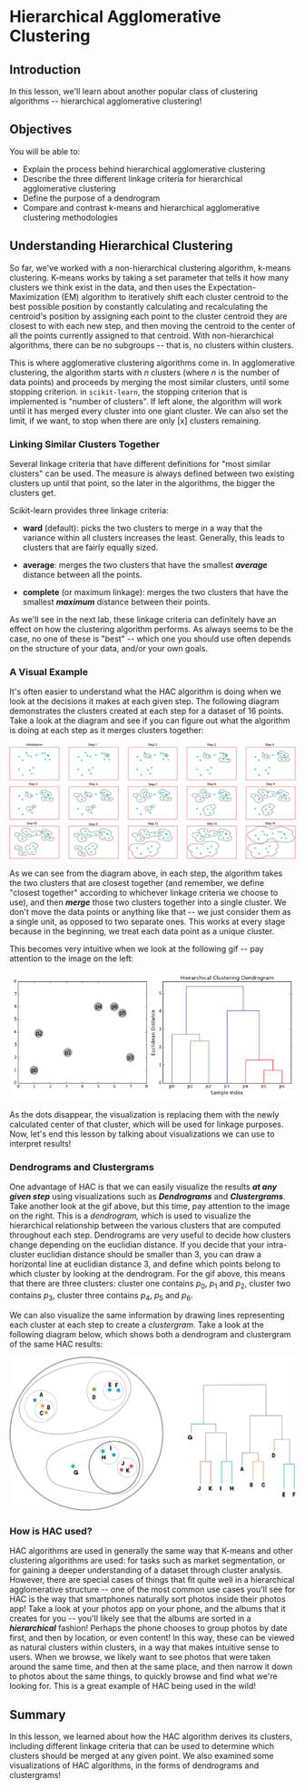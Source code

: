 # Hierarchical Agglomerative Clustering

## Introduction

In this lesson, we'll learn about another popular class of clustering algorithms -- hierarchical agglomerative clustering!

## Objectives

You will be able to:

- Explain the process behind hierarchical agglomerative clustering 
- Describe the three different linkage criteria for hierarchical agglomerative clustering 
- Define the purpose of a dendrogram 
- Compare and contrast k-means and hierarchical agglomerative clustering methodologies

## Understanding Hierarchical Clustering

So far, we've worked with a non-hierarchical clustering algorithm, k-means clustering. K-means works by taking a set parameter that tells it how many clusters we think exist in the data, and then uses the Expectation-Maximization (EM) algorithm to iteratively shift each cluster centroid to the best possible position by constantly calculating and recalculating the centroid's position by assigning each point to the cluster centroid they are closest to with each new step, and then moving the centroid to the center of all the points currently assigned to that centroid. With non-hierarchical algorithms, there can be no subgroups -- that is, no clusters within clusters.

This is where agglomerative clustering algorithms come in. In agglomerative clustering, the algorithm starts with $n$ clusters (where $n$ is the number of data points) and proceeds by merging the most similar clusters, until some stopping criterion. in `scikit-learn`, the stopping criterion that is implemented is "number of clusters".  If left alone, the algorithm will work until it has merged every cluster into one giant cluster. We can also set the limit, if we want, to stop when there are only \[x\] clusters remaining. 

### Linking Similar Clusters Together

Several linkage criteria that have different definitions for "most similar clusters" can be used. The measure is always defined between two existing clusters up until that point, so the later in the algorithms, the bigger the clusters get.

Scikit-learn provides three linkage criteria:

- **ward** (default): picks the two clusters to merge in a way that the variance within all clusters increases the least. Generally, this leads to clusters that are fairly equally sized.

- **average**: merges the two clusters that have the smallest **_average_** distance between all the points.

- **complete** (or maximum linkage): merges the two clusters that have the smallest **_maximum_** distance between their points.

As we'll see in the next lab, these linkage criteria can definitely have an effect on how the clustering algorithm performs. As always seems to be the case, no one of these is "best" -- which one you should use often depends on the structure of your data, and/or your own goals. 

### A Visual Example

It's often easier to understand what the HAC algorithm is doing when we look at the decisions it makes at each given step. The following diagram demonstrates the clusters created at each step for a dataset of 16 points. Take a look at the diagram and see if you can figure out what the algorithm is doing at each step as it merges clusters together:


<img src='images/new_hac_iterative.png'>


As we can see from the diagram above, in each step, the algorithm takes the two clusters that are closest together (and remember, we define "closest together" according to whichever linkage criteria we choose to use), and then **_merge_** those two clusters together into a single cluster. We don't move the data points or anything like that -- we just consider them as a single unit, as opposed to two separate ones. This works at every stage because in the beginning, we treat each data point as a unique cluster. 

This becomes very intuitive when we look at the following gif -- pay attention to the image on the left:

<img src='images/dendrogram_gif.gif'>

As the dots disappear, the visualization is replacing them with the newly calculated center of that cluster, which will be used for linkage purposes. Now, let's end this lesson by talking about visualizations we can use to interpret results!

### Dendrograms and Clustergrams

One advantage of HAC is that we can easily visualize the results **_at any given step_** using visualizations such as **_Dendrograms_** and **_Clustergrams_**. Take another look at the gif above, but this time, pay attention to the image on the right.  This is a _dendrogram,_ which is used to visualize the hierarchical relationship between the various clusters that are computed throughout each step. Dendrograms are very useful to decide how clusters change depending on the euclidian distance. If you decide that your intra-cluster euclidian distance should be smaller than 3, you can draw a horizontal line at euclidian distance 3, and define which points belong to which cluster by looking at the dendrogram. For the gif above, this means that there are three clusters: cluster one contains $p_0$, $p_1$ and $p_2$, cluster two contains $p_3$, cluster three contains $p_4$, $p_5$ and $p_6$.

We can also visualize the same information by drawing lines representing each cluster at each step to create a _clustergram_. Take a look at the following diagram below, which shows both a dendrogram and clustergram of the same HAC results:

<img src='images/new_clustergram.png' width='600'>

### How is HAC used?

HAC algorithms are used in generally the same way that K-means and other clustering algorithms are used: for tasks such as market segmentation, or for gaining a deeper understanding of a dataset through cluster analysis. However, there are special cases of things that fit quite well in a hierarchical agglomerative structure -- one of the most common use cases you'll see for HAC is the way that smartphones naturally sort photos inside their photos app! Take a look at your photos app on your phone, and the albums that it creates for you -- you'll likely see that the albums are sorted in a **_hierarchical_** fashion! Perhaps the phone chooses to group photos by date first, and then by location,  or even content! In this way, these can be viewed as natural clusters within clusters, in a way that makes intuitive sense to users. When we browse, we likely want to see photos that were taken around the same time, and then at the same place, and then narrow it down to photos about the same things, to quickly browse and find what we're looking for. This is a great example of HAC being used in the wild!

## Summary

In this lesson, we learned about how the HAC algorithm derives its clusters, including different linkage criteria that can be used to determine which clusters should be merged at any given point. We also examined some visualizations of HAC algorithms, in the forms of dendrograms and clustergrams!
